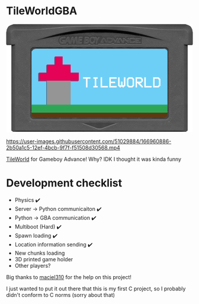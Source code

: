 # TileWorldGBA
![gamecart](https://github.com/Squaresweets/TileWorldGBA/blob/main/GameCart.png)

https://user-images.githubusercontent.com/51029884/166960886-2b50a1c5-12ef-4bcb-9f7f-f51508d30568.mp4

[TileWorld](https://tileworld.org) for Gameboy Advance! Why? IDK I thought it was kinda funny

# Development checklist
- Physics ✔️
- Server -> Python communicaiton ✔️
- Python -> GBA communication ✔️
- Multiboot (Hard) ✔️
- Spawn loading ✔️
- Location information sending ✔️
- New chunks loading
- 3D printed game holder
- Other players?

Big thanks to [maciel310](https://github.com/maciel310) for the help on this project!

I just wanted to put it out there that this is my first C project, so I probably didn't conform to C norms (sorry about that)